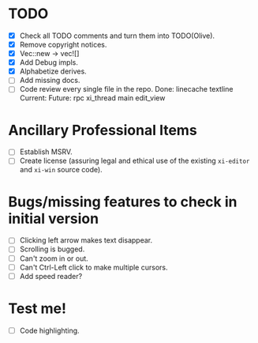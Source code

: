 # TODO
- [x] Check all TODO comments and turn them into TODO(Olive).
- [x] Remove copyright notices.
- [x] Vec::new -> vec![]
- [x] Add Debug impls.
- [x] Alphabetize derives.
- [ ] Add missing docs.
- [ ] Code review every single file in the repo.
Done:
    linecache
    textline
Current:
Future:
    rpc
    xi_thread
    main
    edit_view

# Ancillary Professional Items
- [ ] Establish MSRV.
- [ ] Create license (assuring legal and ethical use of the existing `xi-editor` and `xi-win` source code).

# Bugs/missing features to check in initial version
- [ ] Clicking left arrow makes text disappear.
- [ ] Scrolling is bugged.
- [ ] Can't zoom in or out.
- [ ] Can't Ctrl-Left click to make multiple cursors.
- [ ] Add speed reader?

# Test me!
- [ ] Code highlighting.
